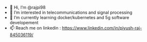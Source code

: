 - 👋 Hi, I’m @rajpi98
- 👀 I’m interested in telecommunications and signal processing
- 🌱 I’m currently learning docker/kubernetes and 5g software developement
- 📫 Reach me on linkedin : https://www.linkedin.com/in/piyush-raj-845036119/

<!---
rajpi98/rajpi98 is a ✨ special ✨ repository because its `README.md` (this file) appears on your GitHub profile.
You can click the Preview link to take a look at your changes.
--->
